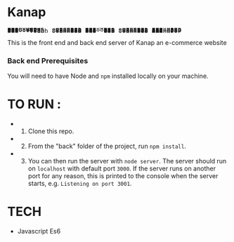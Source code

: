 # Kanap #
<pre style="line-height:1px">
888    d8P                                      
888   d8P                                       
888  d8P                                        
888d88K      8888b.  88888b.   8888b.  88888b.  
8888888b        "88b 888 "88b     "88b 888 "88b 
888  Y88b   .d888888 888  888 .d888888 888  888 
888   Y88b  888  888 888  888 888  888 888 d88P 
888    Y88b "Y888888 888  888 "Y888888 88888P"  
                                       888      
                                       888      
                                       888</pre>

This is the front end and back end server of Kanap an e-commerce website

### Back end Prerequisites ###

You will need to have Node and `npm` installed locally on your machine.

# TO RUN :

- 1. Clone this repo.

- 2. From the "back" folder of the project, run `npm install`.

- 3. You can then run the server with `node server`. 
The server should run on `localhost` with default port `3000`. If the
server runs on another port for any reason, this is printed to the
console when the server starts, e.g. `Listening on port 3001`.

# TECH

- Javascript Es6

